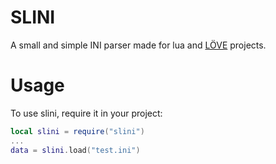 # SLINI

A small and simple INI parser made for lua and [LÖVE](https://love2d.org) projects.

# Usage

To use slini, require it in your project:
```lua
local slini = require("slini")
...
data = slini.load("test.ini")
```

